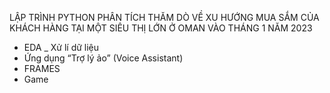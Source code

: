 LẬP TRÌNH PYTHON PHÂN TÍCH THĂM DÒ VỀ XU HƯỚNG MUA SẮM CỦA KHÁCH HÀNG TẠI MỘT SIÊU THỊ LỚN Ở OMAN VÀO THÁNG 1 NĂM 2023
- EDA _ Xử lí dữ liệu
- Ứng dụng “Trợ lý ảo” (Voice Assistant)
- FRAMES
- Game
  
